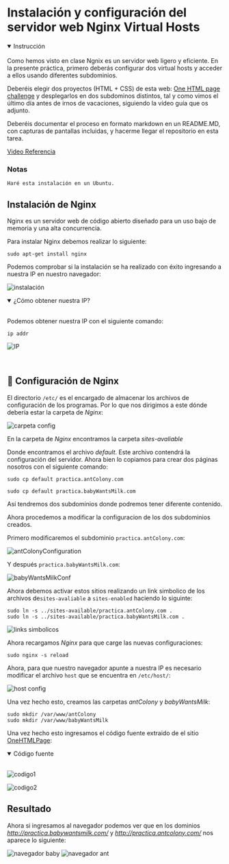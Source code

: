 # Instalación y configuración del servidor web Nginx Virtual Hosts


<details open>
    <summary>  Instrucción </summary>
<br>
Como hemos visto en clase Ngnix es un servidor web ligero y eficiente. En la presente práctica, primero deberás configurar dos virtual hosts y acceder a ellos usando diferentes subdominios.

Deberéis elegir dos proyectos (HTML + CSS) de esta web: [One HTML page challenge](https://onehtmlpagechallenge.com/) y desplegarlos en dos subdominos distintos, tal y como vimos el último día antes de irnos de vacaciones,  siguiendo la vídeo guía que os adjunto.

Deberéis documentar el proceso en formato markdown en un README.MD, con capturas de pantallas incluidas, y hacerme llegar el repositorio en esta tarea.
    
[Video Referencia](https://www.youtube.com/watch?v=_LQv96MdtCk)

### Notas

```
Haré esta instalación en un Ubuntu. 
```

</details>



## Instalación de Nginx

Nginx es un servidor web de código abierto diseñado para un uso bajo de memoria y una alta concurrencia. 

Para instalar Nginx debemos realizar lo siguiente:

```console
sudo apt-get install nginx
```

Podemos comprobar si la instalación se ha realizado con éxito ingresando a nuestra IP en nuestro navegador:

![instalación](imagenes/instalacionNginx.png)


<details open>
    <summary>  ¿Cómo obtener nuestra IP? </summary>
<br>

Podemos obtener nuestra IP con el siguiente comando:

```console
ip addr
```

![IP](imagenes/Screenshot%20from%202022-05-02%2008-41-05.png)

</details>

<br>

## 🔨 Configuración de Nginx

El directorio `/etc/` es el encargado de almacenar los archivos de configuración de los programas. Por lo que nos dirigimos a este dónde debería estar la carpeta de *Nginx*:

![carpeta config](imagenes/carpetaConfig.png)

En la carpeta de *Nginx* encontramos la carpeta *sites-avaliable* 

Donde encontramos el archivo *default*. Este archivo contendrá la configuración del servidor. Ahora bien lo copiamos para crear dos páginas nosotros con el siguiente comando:


```console 
sudo cp default practica.antColony.com

sudo cp default practica.babyWantsMilk.com
```

Así tendremos dos subdominios donde podremos tener diferente contenido. 

Ahora procedemos a modificar la configuracion de los dos subdominios creados.

Primero modificaremos el subdominio `practica.antColony.com`:

![antColonyConfiguration](imagenes/antColonyFinal.png)

Y después `practica.babyWantsMilk.com`:

![babyWantsMilkConf](imagenes/babyWantsFinal.png)

Ahora debemos activar estos sitios realizando un link simbolico de los archivos de`sites-avaliable` a `sites-enabled` haciendo lo siguinte:

```console
sudo ln -s ../sites-available/practica.antColony.com .
sudo ln -s ../sites-available/practica.babyWantsMilk.com .
```

![links simbolicos](imagenes/linkSimbolico.png)


Ahora recargamos *Nginx* para que carge las nuevas configuraciones:

```console
sudo nginx -s reload
```

Ahora, para que nuestro navegador apunte a nuestra IP es necesario modificar el archivo `host` que se encuentra en `/etc/host/`:

![host config](imagenes/confiHosts.png)

Una vez hecho esto, creamos las carpetas *antColony* y *babyWantsMilk*:

```console
sudo mkdir /var/www/antColony
sudo mkdir /var/www/babyWantsMilk
```
Una vez hecho esto ingresamos el código fuente extraido de el sitio [OneHTMLPage](https://onehtmlpagechallenge.com/):


<details open>
    <summary>  Código fuente </summary>
<br>


![codigo1](imagenes/AntCodigoFuente.png)

![codigo2](imagenes/babyCodigoFuente.png)

</details>

## Resultado 

Ahora si ingresamos al navegador podemos ver que en los dominios *http://practica.babywantsmilk.com/* y *http://practica.antcolony.com/* nos aparece lo siguiente:

![navegador baby](imagenes/babyNavegador.png) 
![navegador ant](imagenes/antNavegador.png)